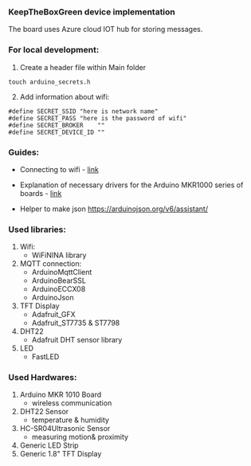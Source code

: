 ### KeepTheBoxGreen device implementation

The board uses Azure cloud IOT hub for storing messages.
### For local development:

1. Create a header file within Main folder
```
touch arduino_secrets.h
```
2. Add information about wifi:
```
#define SECRET_SSID "here is network name"
#define SECRET_PASS "here is the password of wifi"
#define SECRET_BROKER    ""
#define SECRET_DEVICE_ID ""
```

### Guides:

* Connecting to wifi  - <a href="https://www.arduino.cc/en/Guide/MKRWiFi1010/connecting-to-wifi-network">link</a>

* Explanation of necessary drivers for the Arduino MKR1000 series of boards - <a href="https://www.arduino.cc/en/Guide/MKR1000">link</a>

* Helper to make json https://arduinojson.org/v6/assistant/
### Used libraries:
1. Wifi:
    * WiFiNINA library
2. MQTT connection:
    * ArduinoMqttClient
    * ArduinoBearSSL
    * ArduinoECCX08
    * ArduinoJson
3. TFT Display
    * Adafruit_GFX
    * Adafruit_ST7735 & ST7798
4. DHT22
    * Adafruit DHT sensor library
5. LED
    * FastLED

### Used Hardwares:

1. Arduino MKR 1010 Board 
    * wireless communication
2. DHT22 Sensor 
    * temperature & humidity
3. HC-SR04Ultrasonic Sensor 
    * measuring motion& proximity
4. Generic LED Strip 
5. Generic 1.8" TFT Display